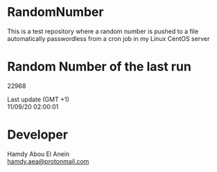 # RandomNumber    
This is a test repository where a random number is pushed to a file automatically passwordless from a cron job in my Linux CentOS server    
# Random Number of the last run   
22968
      
Last update (GMT +1)    
11/09/20 02:00:01
# Developer    
Hamdy Abou El Anein   
hamdy.aea@protonmail.com
